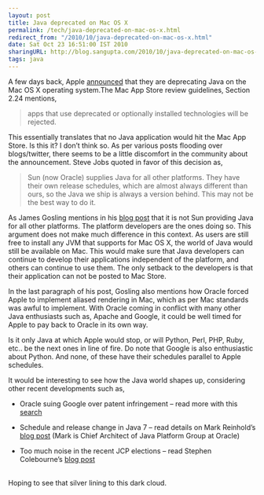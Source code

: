 ```yaml
---
layout: post
title: Java deprecated on Mac OS X
permalink: /tech/java-deprecated-on-mac-os-x.html
redirect_from: "/2010/10/java-deprecated-on-mac-os-x.html"
date: Sat Oct 23 16:51:00 IST 2010
sharingURL: http://blog.sangupta.com/2010/10/java-deprecated-on-mac-os-x.html
tags: java
---
```


A few days back, Apple 
<a href="http://developer.apple.com/library/mac/#releasenotes/Java/JavaSnowLeopardUpdate3LeopardUpdate8RN/NewandNoteworthy/NewandNoteworthy.html%23//apple_ref/doc/uid/TP40010380-CH4-SW1">announced</a> that they are 
deprecating Java on the Mac OS X operating system.The Mac App Store review 
guidelines, Section 2.24 mentions,

<!-- break here -->

> apps that use deprecated or optionally installed technologies will be rejected.

This essentially translates that no Java application would hit the Mac App Store. 
Is this it? I don’t think so. As per various posts flooding over blogs/twitter, there 
seems to be a little discomfort in the community about the announcement. Steve Jobs 
quoted in favor of this decision as,

> Sun (now Oracle) supplies Java for all other platforms. They have their own release 
> schedules, which are almost always different than ours, so the Java we ship is always 
> a version behind. This may not be the best way to do it.

As James Gosling mentions in his 
<a href="http://nighthacks.com/roller/jag/entry/steve_jobs_comments_on_apple">blog post</a> 
that it is not Sun providing Java for all other platforms. The platform developers are the 
ones doing so. This argument does not make much difference in this context. As users are 
still free to install any JVM that supports for Mac OS X, the world of Java would still be 
available on Mac. This would make sure that Java developers can continue to develop their 
applications independent of the platform, and others can continue to use them. The only 
setback to the developers is that their application can not be posted to Mac Store.

In the last paragraph of his post, Gosling also mentions how Oracle forced Apple to implement 
aliased rendering in Mac, which as per Mac standards was awful to implement. With Oracle coming 
in conflict with many other Java enthusiasts such as, Apache and Google, it could be well 
timed for Apple to pay back to Oracle in its own way.

Is it only Java at which Apple would stop, or will Python, Perl, PHP, Ruby, etc.. be the next 
ones in line of fire. Do note that Google is also enthusiastic about Python. And none, of these 
have their schedules parallel to Apple schedules.

It would be interesting to see how the Java world shapes up, considering other recent developments such as,

* Oracle suing Google over patent infringement – read more with this <a href="http://www.google.com/search?sourceid=chrome&amp;ie=UTF-8&amp;q=oracle+sues+google">search</a>

* Schedule and release change in Java 7 – read details on Mark Reinhold’s <a href="http://blogs.sun.com/mr/entry/plan_b">blog post</a> (Mark is Chief Architect of Java Platform Group at Oracle)

* Too much noise in the recent JCP elections – read Stephen Colebourne’s <a href="http://www.jroller.com/scolebourne/entry/stacking_the_jcp_election">blog post</a>

<br>Hoping to see that silver lining to this dark cloud.
